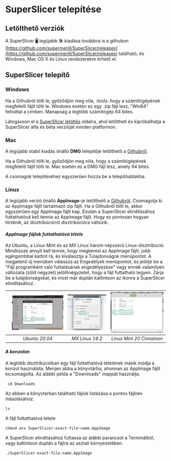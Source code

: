 # SuperSlicer telepítése

## Letölthető verziók

A SuperSlicer 🖥 legújabb 🛠 kiadása továbbra is a githubon [https://github.com/supermerill/SuperSlicer/releases](https://github.com/supermerill/SuperSlicer/releases) található, és Windows, Mac OS X és Linux rendszerekre érhető el.

## SuperSlicer telepítő

### Windows

Ha a Githubról tölti le, győződjön meg róla, :tools: hogy a számítógépének megfelelő fájlt tölti le. Windows esetén ez egy .zip fájl lesz, "Win64" felirattal a címben. Manapság a legtöbb számítógép 64 bites.

Látogasson el a [SuperSlicer letöltés](https://github.com/supermerill/SuperSlicer/releases) oldalra, ahol letöltheti és kipróbálhatja a SuperSlicer alfa és béta verzióját minden platformon.

### Mac

A legújabb stabil kiadás önálló **DMG** telepítője letölthető a [Githubról](https://github.com/supermerill/SuperSlicer/releases).

Ha a Githubról tölti le, győződjön meg róla, hogy a számítógépének megfelelő fájlt tölti le. Mac esetén ez a DMG fájl lesz, amely 64 bites.

A csomagok telepítéséhez egyszerűen húzza be a telepítőablakba.

### Linux

A legújabb verzió önálló **AppImage**-je letölthető a [Githubról](https://github.com/supermerill/SuperSlicer/releases). Csomagolja ki az AppImage fájlt tartalmazó zip fájlt. Ha a Githubról tölti le, akkor egyszerűen egy AppImage fájlt kap. Ezután a SuperSlicer elindításához futtathatóvá kell tennie az AppImage fájlt. Hogy ez pontosan hogyan történik, az disztribúcióról disztribúcióra változik.

#### _AppImage fájlok futtathatóvá tétele_

Az Ubuntu, a Linux Mint és az MX Linux három népszerű Linux-disztribúció. Mindössze annyit kell tennie, hogy megkeresi az AppImage fájlt, jobb egérgombbal kattint rá, és kiválasztja a Tulajdonságok menüpontot. A megjelenő új menüben válassza az Engedélyek menüpontot, és jelölje be a "Fájl programként való futtatásának engedélyezése" vagy ennek valamilyen változata \(zöld négyzet\) jelölőnégyzetet, hogy a fájl futtatható legyen. Zárja be a tulajdonságokat, és most már duplán kattintson az ikonra a SuperSlicer elindításához.

|  | ![](../.gitbook/assets/install_001.jpeg) | ![](../.gitbook/assets/install_002.jpeg) | ![](../.gitbook/assets/install_003.jpeg) |
| :--- | :---: | :---: | :---: |
|  | _Ubuntu 20.04_ | _MX Linux 19.2_ | _Linux Mint 20 Cinnamon_ |

#### _A konzolon_

A legtöbb disztribúcióban egy fájl futtathatóvá tételének másik módja a konzol használata. Menjen abba a könyvtárba, ahonnan az AppImage fájlt kicsomagolta. Az alábbi példa a "Downloads" mappát használja.

```text
 cd Downloads
```

Az ebben a könyvtárban található fájlok listázása a pontos fájlnév másolásához.

```text
ls
```

A fájl futtathatóvá tétele

```text
chmod a+x SuperSlicer-exact-file-name.AppImage
```

A SuperSlicer elindításához futtassa az alábbi parancsot a Terminálból, vagy kattintson duplán a fájlra az asztali környezetében.

```text
./SuperSlicer-exact-file-name.AppImage
```

